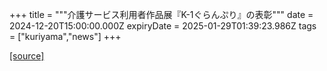 +++
title = """介護サービス利用者作品展『K-1ぐらんぷり』の表彰"""
date = 2024-12-20T15:00:00.000Z
expiryDate = 2025-01-29T01:39:23.986Z
tags = ["kuriyama","news"]
+++


[[source]](https://www.town.kuriyama.hokkaido.jp/soshiki/43/28801.html)
